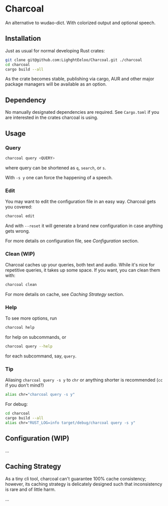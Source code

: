 # Charcoal

An alternative to wudao-dict. With colorized output and optional speech.

## Installation

Just as usual for normal developing Rust crates:

```sh
git clone git@github.com:LighghtEeloo/Charcoal.git ./charcoal
cd charcoal
cargo build --all
```

As the crate becomes stable, publishing via cargo, AUR and other major package managers will be available as an option.

## Dependency

No manually designated dependencies are required. See `Cargo.toml` if you are interested in the crates charcoal is using.

## Usage

### Query

```sh
charcoal query <QUERY>
```

where query can be shortened as `q`, `search`, or `s`.

With `-s y` one can force the happening of a speech.

### Edit

You may want to edit the configuration file in an easy way. Charcoal gets you covered:

```sh
charcoal edit
```

And with `--reset` it will generate a brand new configuration in case anything gets wrong.

For more details on configuration file, see *Configuration* section.

### Clean (WIP)

Charcoal caches up your queries, both text and audio. While it's nice for repetitive queries, it takes up some space. If you want, you can clean them with:

```sh
charcoal clean
```

For more details on cache, see *Caching Strategy* section.

### Help

To see more options, run

```sh
charcoal help
```

for help on subcommands, or

```sh
charcoal query --help
```

for each subcommand, say, `query`.

### Tip

Aliasing `charcoal query -s y` to `chr` or anything shorter is recommended (`cc` if you don't mind?)

```sh
alias chr="charcoal query -s y"
```

For debug:

```sh
cd charcoal
cargo build --all
alias chr="RUST_LOG=info target/debug/charcoal query -s y"
```

## Configuration (WIP)

...

## Caching Strategy

As a tiny cli tool, charcoal can't guarantee 100% cache consistency; however, its caching strategy is delicately designed such that inconsistency is rare and of little harm.

...
